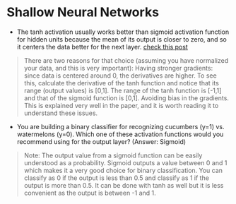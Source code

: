 # Shallow Neural Networks 

+ The tanh activation usually works better than sigmoid activation function for hidden units because the mean of its output is closer to zero, and so it centers the data better for the next layer. [check this post](https://stats.stackexchange.com/questions/101560/tanh-activation-function-vs-sigmoid-activation-function#101563)

> There are two reasons for that choice (assuming you have normalized your data, and this is very important):
Having stronger gradients: since data is centered around 0, the derivatives are higher. To see this, calculate the derivative of the tanh function and notice that its range (output values) is [0,1].
The range of the tanh function is [-1,1] and that of the sigmoid function is [0,1].
Avoiding bias in the gradients. This is explained very well in the paper, and it is worth reading it to understand these issues.

+ You are building a binary classifier for recognizing cucumbers (y=1) vs. watermelons (y=0). Which one of these activation functions would you recommend using for the output layer? (Answer: Sigmoid)
> Note: The output value from a sigmoid function can be easily understood as a probability.
Sigmoid outputs a value between 0 and 1 which makes it a very good choice for binary classification. You can classify as 0 if the output is less than 0.5 and classify as 1 if the output is more than 0.5. It can be done with tanh as well but it is less convenient as the output is between -1 and 1.

